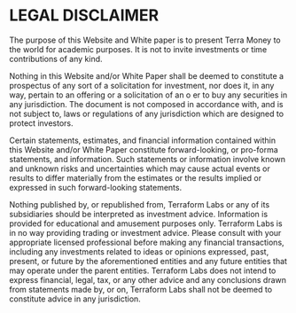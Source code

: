# LEGAL DISCLAIMER 


The purpose of this Website and White paper is to present Terra Money to the world for academic purposes. It is not to invite investments or time contributions of any kind. 

Nothing in this Website and/or White Paper shall be deemed to constitute a prospectus of any sort of a solicitation for investment, nor does it, in any way, pertain to an offering or a solicitation of an o er to buy any securities in any jurisdiction. The document is not composed in accordance with, and is not subject to, laws or regulations of any jurisdiction which are designed to protect investors.

Certain statements, estimates, and financial information contained within this Website and/or White Paper constitute forward-looking, or pro-forma statements, and information. Such statements or information involve known and unknown risks and uncertainties which may cause actual events or results to differ materially from the estimates or the results implied or expressed in such forward-looking statements.

Nothing published by, or republished from, Terraform Labs or any of its subsidiaries should be interpreted as investment advice. Information is provided for educational and amusement purposes only. Terraform Labs is in no way providing trading or investment advice. Please consult with your appropriate licensed professional before making any financial transactions, including any investments related to ideas or opinions expressed, past, present, or future by the aforementioned entities and any future entities that may operate under the parent entities. Terraform Labs does not intend to express financial, legal, tax, or any other advice and any conclusions drawn from statements made by, or on, Terraform Labs shall not be deemed to constitute advice in any jurisdiction.